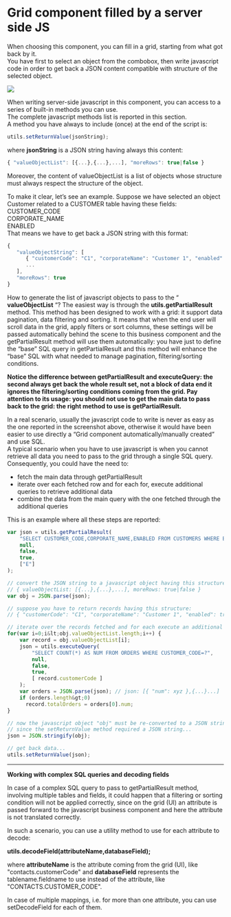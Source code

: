 # Grid component filled by a server side JS

When choosing this component, you can fill in a grid, starting from what got back by it.  
You have first to select an object from the combobox, then write javascript code in order to get back a JSON content compatible with structure of the selected object.

![](http://4wsplatform.org/wp-content/uploads/2018/02/jsgrid.png)

When writing server-side javascript in this component, you can access to a series of built-in methods you can use.  
The complete javascript methods list is reported in this section.  
A method you have always to include \(once\) at the end of the script is:

```js
utils.setReturnValue(jsonString);
```

where  **jsonString**  is a JSON string having always this content:

```js
{ "valueObjectList": [{...},{...},...], "moreRows": true|false }
```

Moreover, the content of valueObjectList is a list of objects whose structure must always respect the structure of the object.

To make it clear, let’s see an example. Suppose we have selected an object Customer related to a CUSTOMER table having these fields:  
CUSTOMER\_CODE  
CORPORATE\_NAME  
ENABLED  
That means we have to get back a JSON string with this format:

```js
{ 
   "valueObjectString": [
      { "customerCode": "C1", "corporateName": "Customer 1", "enabled": true },
      ...
   ], 
   "moreRows": true 
}
```

How to generate the list of javascript objects to pass to the “ **valueObjectList** “? The easiest way is through the  **utils.getPartialResult**  method. This method has been designed to work with a grid: it support data pagination, data filtering and sorting. It means that when the end user will scroll data in the grid, apply filters or sort columns, these settings will be passed automatically behind the scene to this business component and the getPartialResult method will use them automatically: you have just to define the “base” SQL query in getPartialResult and this method will enhance the “base” SQL with what needed to manage pagination, filtering/sorting conditions.

**Notice the difference between getPartialResult and executeQuery: the second always get back the whole result set, not a block of data end it ignores the filtering/sorting conditions coming from the grid. Pay attention to its usage: you should not use to get the main data to pass back to the grid: the right method to use is getPartialResult.**

In a real scenario, usually the javascript code to write is never as easy as the one reported in the screenshot above, otherwise it would have been easier to use directly a “Grid component automatically/manually created” and use SQL.  
A typical scenario when you have to use javascript is when you cannot retrieve all data you need to pass to the grid through a single SQL query. Consequently, you could have the need to:

* fetch the main data through getPartialResult
* iterate over each fetched row and for each for, execute additional queries to retrieve additional data
* combine the data from the main query with the one fetched through the additional queries

This is an example where all these steps are reported:

```js
var json = utils.getPartialResult(
    "SELECT CUSTOMER_CODE,CORPORATE_NAME,ENABLED FROM CUSTOMERS WHERE ENABLED=?",
    null,
    false,
    true,
    ["E"]
);

// convert the JSON string to a javascript object having this structure:
// { valueObjectList: [{...},{...},...], moreRows: true|false }
var obj = JSON.parse(json);

// suppose you have to return records having this structure:
// { "customerCode": "C1", "corporateName": "Customer 1", "enabled": true, "totalOrders": xyz }

// iterate over the records fetched and for each execute an additional query to get the total nr of orders...
for(var i=0;i&lt;obj.valueObjectList.length;i++) {
    var record = obj.valueObjectList[i];
    json = utils.executeQuery(
        "SELECT COUNT(*) AS NUM FROM ORDERS WHERE CUSTOMER_CODE=?",
        null,
        false,
        true,
        [ record.customerCode ]
    );
    var orders = JSON.parse(json); // json: [{ "num": xyz },{...}...]
    if (orders.length&gt;0)
      record.totalOrders = orders[0].num;
}

// now the javascript object "obj" must be re-converted to a JSON string
// since the setReturnValue method required a JSON string...
json = JSON.stringify(obj);

// get back data...
utils.setReturnValue(json);
```

---

**Working with complex SQL queries and decoding fields**

In case of a complex SQL query to pass to getPartialResult method, involving multiple tables and fields, it could happen that a filtering or sorting condition will not be applied correctly, since on the grid \(UI\) an attribute is passed forward to the javascript business component and here the attribute is not translated correctly.

In such a scenario, you can use a utility method to use for each attribute to decode:

**utils.decodeField\(attributeName,databaseField\);**

where **attributeName** is the attribute coming from the grid \(UI\), like "contacts.customerCode"  and **databaseField** represents the tablename.fieldname to use instead of the attribute, like "CONTACTS.CUSTOMER\_CODE".

In case of multiple mappings, i.e. for more than one attribute, you can use setDecodeField for each of them.

